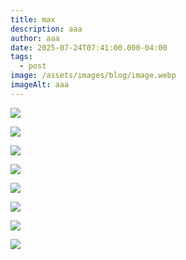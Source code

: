 ```yaml
---
title: max
description: aaa
author: aaa
date: 2025-07-24T07:41:00.000-04:00
tags:
  - post
image: /assets/images/blog/image.webp
imageAlt: aaa
---
```

![](/assets/images/blog/68215.jpg)

![](/assets/images/blog/ernst-la-joie-de-vivre-1936-38.1-x-54.6-cm-cat-2265.jpeg)

![](/assets/images/blog/g.jpg)

![](/assets/images/blog/max-ernst-paesaggio-1935.jpg)

![](/assets/images/blog/max_ernst-the_nymph_echo-1936-trivium-art-history-1.webp)

![](/assets/images/blog/max-ernst-lange-du-foyer-ou-le-triomphe-du-surrealisme-sm.webp)

![](/assets/images/blog/max-ernst-the-temptation-of-st.-anthony.jpg)

![](/assets/images/blog/s-l1200.jpg)
